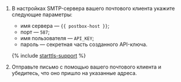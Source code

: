 1. В настройках SMTP-сервера вашего почтового клиента укажите следующие параметры:
    * имя сервера — `{{ postbox-host }}`;
    * порт — `587`;
    * имя пользователя — `API_KEY`;
    * пароль — секретная часть созданного API-ключа.

    {% include [starttls-support](starttls-support.md) %}

1. Отправьте письмо с помощью вашего почтового клиента и убедитесь, что оно пришло на указанные адреса.
